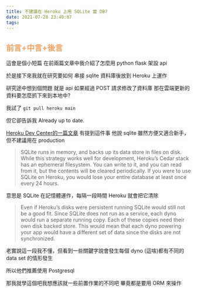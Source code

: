 ```yaml
---
title: 不建議在 Heroku 上用 SQLite 當 DB?
date: 2021-07-28 23:40:07
tags:
---
```


## <font color="#f4a261">前言+中言+後言</font>

這會是個小短篇
在前兩篇文章中我介紹了怎麼用 python flask 架設 api 

於是接下來我就在研究要如何
串接 sqlite 資料庫後放到 Heroku 上運作

研究途中想到個問題
就是 api 如果經過 POST 請求修改了資料庫
那在雲端更新的資料要怎麼抓下來到本地中?

我試了 `git pull heroku main`

但它卻告訴我 Already up to date.

[Heroku Dev Center的一篇文章](https://devcenter.heroku.com/articles/sqlite3) 有提到這件事
他說 sqlite 雖然方便又適合新手，但不建議用在 production

> SQLite runs in memory, and backs up its data store in files on disk. While this strategy works well for development, Heroku’s Cedar stack has an ephemeral filesystem. You can write to it, and you can read from it, but the contents will be cleared periodically. If you were to use SQLite on Heroku, you would lose your entire database at least once every 24 hours.

意思是 SQLite 在記憶體運作，每隔一段時間 Heroku 就會把它清除

> Even if Heroku’s disks were persistent running SQLite would still not be a good fit. Since SQLite does not run as a service, each dyno would run a separate running copy. Each of these copies need their own disk backed store. This would mean that each dyno powering your app would have a different set of data since the disks are not synchronized.

老實說這一段我不懂，但看到一些關鍵字說會發生每個 dyno (這啥)都有不同的 data set 的情形發生

所以他們推薦使用 Postgresql

那我就學這個吧我想應該就一些前置作業的不同吧
畢竟都是要用 ORM 來操作